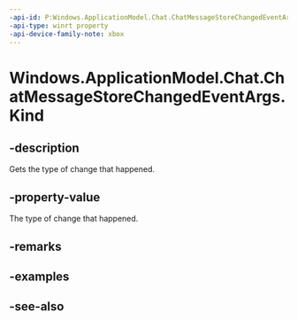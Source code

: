 ```yaml
---
-api-id: P:Windows.ApplicationModel.Chat.ChatMessageStoreChangedEventArgs.Kind
-api-type: winrt property
-api-device-family-note: xbox
---
```


<!-- Property syntax
public Windows.ApplicationModel.Chat.ChatStoreChangedEventKind Kind { get; }
-->

# Windows.ApplicationModel.Chat.ChatMessageStoreChangedEventArgs.Kind

## -description
Gets the type of change that happened.

## -property-value
The type of change that happened.

## -remarks

## -examples

## -see-also
